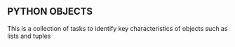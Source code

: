 PYTHON OBJECTS
---------------

This is a collection of tasks to identify key characteristics of objects such as lists and tuples 
